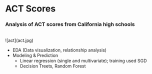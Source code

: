 # ACT Scores
### Analysis of ACT scores from California high schools
<br>
![act](act.jpg)
<br>


- EDA (Data visualization, relationship analysis)
- Modeling & Prediction
    - Linear regression (single and multivariate); training used SGD
    - Decision Treets, Random Forest
